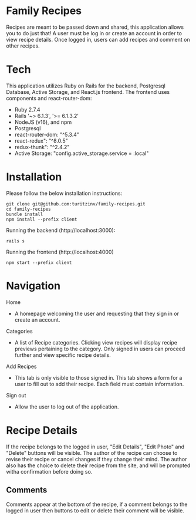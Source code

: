 # Family Recipes

Recipes are meant to be passed down and shared, this application allows you to do just that! A user must be log in or create an account in order to view recipe details. Once logged in, users can add recipes and comment on other recipes.

# Tech

This application utilizes Ruby on Rails for the backend, Postgresql Database, Active Storage, and React.js frontend. The frontend uses components and react-router-dom:

- Ruby 2.7.4
- Rails '~> 6.1.3', '>= 6.1.3.2'
- NodeJS (v16), and npm
- Postgresql
- react-router-dom: "^5.3.4"
- react-redux": "^8.0.5"
- redux-thunk": "^2.4.2"
- Active Storage: "config.active_storage.service = :local"

# Installation

Please follow the below installation instructions:

```
git clone git@github.com:turitzinv/family-recipes.git
cd family-recipes
bundle install
npm install --prefix client
```

Running the backend (http://localhost:3000):
```
rails s
```


Running the frontend (http://localhost:4000)
```
npm start --prefix client
```

# Navigation

Home
- A homepage welcoming the user and requesting that they sign in or create an account.

Categories
- A list of Recipe categories. Clicking view recipes will display recipe previews pertaining to the category. Only signed in users can proceed further and view specific recipe details.

Add Recipes
- This tab is only visible to those signed in. This tab shows a form for a user to fill out to add their recipe. Each field must contain information.

Sign out
- Allow the user to log out of the application.

# Recipe Details

If the recipe belongs to the logged in user, "Edit Details", "Edit Photo" and "Delete" buttons will be visible. The author of the recipe can choose to revise their recipe or cancel changes if they change their mind. The author also has the choice to delete their recipe from the site, and will be prompted witha confirmation before doing so.

## Comments

Comments appear at the bottom of the recipe, if a comment belongs to the logged in user then buttons to edit or delete their comment will be visible.

